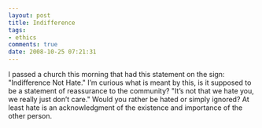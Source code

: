 ```yaml
---
layout: post
title: Indifference
tags:
- ethics
comments: true
date: 2008-10-25 07:21:31
---
```


I passed a church this morning that had this statement on the sign: "Indifference Not Hate." I’m curious what is meant by this, is it supposed to be a statement of reassurance to the community? "It’s not that we hate you, we really just don’t care." Would you rather be hated or simply ignored? At least hate is an acknowledgment of the existence and importance of the other person.

